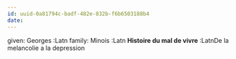 ```yaml
---
id: uuid-0a81794c-badf-482e-832b-f6b6503188b4
date: 
---
```


given: Georges :Latn
family: Minois :Latn
**Histoire du mal de vivre** :LatnDe la melancolie a la depression